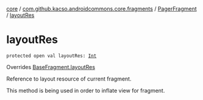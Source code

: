 [core](../../index.md) / [com.github.kacso.androidcommons.core.fragments](../index.md) / [PagerFragment](index.md) / [layoutRes](./layout-res.md)

# layoutRes

`protected open val layoutRes: `[`Int`](https://kotlinlang.org/api/latest/jvm/stdlib/kotlin/-int/index.html)

Overrides [BaseFragment.layoutRes](../-base-fragment/layout-res.md)

Reference to layout resource of current fragment.

This method is being used in order to inflate view for fragment.

